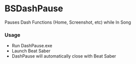 # BSDashPause
 Pauses Dash Functions (Home, Screenshot, etc) while In Song


### Usage

* Run DashPause.exe
* Launch Beat Saber
* DashPause will automatically close with Beat Saber
